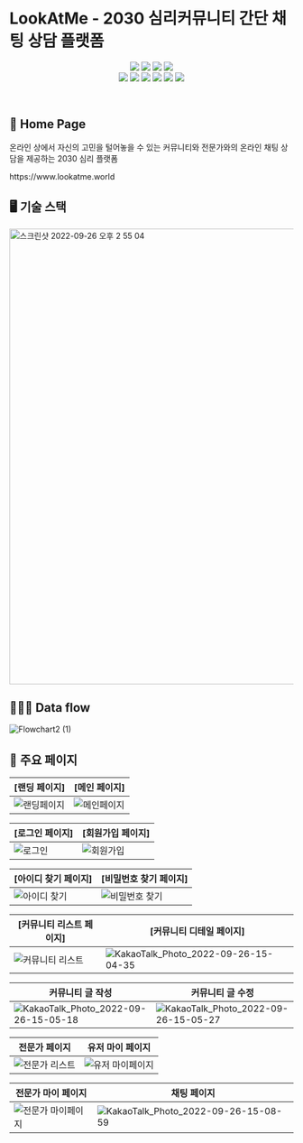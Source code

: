 LookAtMe - 2030 심리커뮤니티 간단 채팅 상담 플랫폼
===========================================

<p align="center">
</p>


<p align="center" display="inline-block">
    <img src="https://img.shields.io/badge/HTML-E34F26?style=for-the-badge&logo=HTML5&logoColor=white">
    <img src="https://img.shields.io/badge/CSS-1572B6?style=for-the-badge&logo=CSS3&logoColor=white">
    <img src="https://img.shields.io/badge/JavaScript-F7DF1E?style=for-the-badge&logo=JavaScript&logoColor=white"> 
     <img src="https://img.shields.io/badge/TypeScript-3178C6?style=for-the-badge&logo=TypeScript&logoColor=white"> <br>
   <img src="https://img.shields.io/badge/React-61DAFB?style=for-the-badge&logo=React&logoColor=white"> 
    <img src="https://img.shields.io/badge/Next.js-000000?style=for-the-badge&logo=Next.js&logoColor=white">
 <img src="https://img.shields.io/badge/GraphQL-E10098?style=for-the-badge&logo=GraphQL&logoColor=white">
 <img src="https://img.shields.io/badge/Prettier-F7B93E?style=for-the-badge&logo=Prettier&logoColor=white">
<img src="https://img.shields.io/badge/ESLint-4B32C3?style=for-the-badge&logo=ESLint&logoColor=white">
<img src="https://img.shields.io/badge/Socket.io-010101?style=for-the-badge&logo=Socket.io&logoColor=white">
</p><br>


🔗 Home Page
-------------
<p>온라인 상에서 자신의 고민을 털어놓을 수 있는 커뮤니티와 전문가와의 온라인 채팅 상담을 제공하는 2030 심리 플랫폼</p>
https://www.lookatme.world
<br>


🖥 기술 스택
-------------
<img width="808" alt="스크린샷 2022-09-26 오후 2 55 04" src="https://user-images.githubusercontent.com/107675322/192203290-e1c2ae4b-f3cf-4e04-96b7-07a3138d858f.png">


🏃🏻‍♀ Data flow
---------------
![Flowchart2 (1)](https://user-images.githubusercontent.com/107675322/192203732-c8a880d8-46e2-41a1-ae32-3208c84d3ded.jpg)


📝 주요 페이지
------------
|[랜딩 페이지]|[메인 페이지]|
|--------|--------|
|![랜딩페이지](https://user-images.githubusercontent.com/107675322/192203929-aa57d7cb-2e90-4657-a29b-2077e8dc5935.gif)|![메인페이지](https://user-images.githubusercontent.com/107675322/192204015-317c42bb-4510-4fc4-929d-e9acb13c5a61.gif)|

|[로그인 페이지]|[회원가입 페이지]|
|-----------|-----------|
|![로그인](https://user-images.githubusercontent.com/107675322/192203973-2784df3a-6758-4f22-aa84-5fa6ff0c338b.gif)|![회원가입](https://user-images.githubusercontent.com/107675322/192204153-e424b5c5-0f36-4b5c-a661-1c894a805f51.gif)|


|[아이디 찾기 페이지]|[비밀번호 찾기 페이지]|
|----------|-----------|
|![아이디 찾기 ](https://user-images.githubusercontent.com/107675322/192204191-a2d1393d-87fd-4fc1-bd3f-6182e8c02ce9.gif)|![비밀번호 찾기 ](https://user-images.githubusercontent.com/107675322/192204222-708fe280-1bbb-4f5d-861a-77de4454631b.gif)|

|[커뮤니티 리스트 페이지]|[커뮤니티 디테일 페이지]|
|----------|-----------|
|![커뮤니티 리스트](https://user-images.githubusercontent.com/107675322/192204303-2d141b82-ad54-4908-ba6d-ac199e439ba0.gif)|![KakaoTalk_Photo_2022-09-26-15-04-35](https://user-images.githubusercontent.com/107675322/192204496-5a4c6c07-4b2b-487a-986a-7b64ced33ec6.gif)|

|커뮤니티 글 작성|커뮤니티 글 수정|
|----------|-----------|
|![KakaoTalk_Photo_2022-09-26-15-05-18](https://user-images.githubusercontent.com/107675322/192204583-620151cd-a443-45c3-9ef9-44baec358e22.gif)|![KakaoTalk_Photo_2022-09-26-15-05-27](https://user-images.githubusercontent.com/107675322/192204604-c3d9ca4e-c20e-477a-8836-9fa147b54e4d.gif)|

|전문가 페이지|유저 마이 페이지|
|----------|-----------|
|![전문가 리스트 ](https://user-images.githubusercontent.com/107675322/192204720-bfa30876-f00c-4a67-ab2e-9d8583c7a8ca.gif)|![유저 마이페이지](https://user-images.githubusercontent.com/107675322/192204753-6838427b-54fb-4a1b-8b50-e7e58a679e6a.gif)|

|전문가 마이 페이지|채팅 페이지|
|----------|-----------|
|![전문가 마이페이지](https://user-images.githubusercontent.com/107675322/192204787-d52069fa-e3d5-49b1-a3f7-d4a71bf05a5f.gif)|![KakaoTalk_Photo_2022-09-26-15-08-59](https://user-images.githubusercontent.com/107675322/192205072-02b95b3b-3348-4ae7-aea2-0bbb64eadaa1.gif)|
